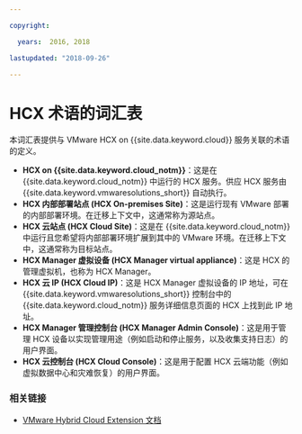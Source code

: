 ```yaml
---

copyright:

  years:  2016, 2018

lastupdated: "2018-09-26"

---
```


# HCX 术语的词汇表

本词汇表提供与 VMware HCX on {{site.data.keyword.cloud}} 服务关联的术语的定义。

* **HCX on {{site.data.keyword.cloud_notm}}**：这是在 {{site.data.keyword.cloud_notm}} 中运行的 HCX 服务。供应 HCX 服务由 {{site.data.keyword.vmwaresolutions_short}} 自动执行。
* **HCX 内部部署站点 (HCX On-premises Site)**：这是运行现有 VMware 部署的内部部署环境。在迁移上下文中，这通常称为源站点。
* **HCX 云站点 (HCX Cloud Site)**：这是在 {{site.data.keyword.cloud_notm}} 中运行且您希望将内部部署环境扩展到其中的 VMware 环境。在迁移上下文中，这通常称为目标站点。
* **HCX Manager 虚拟设备 (HCX Manager virtual appliance)**：这是 HCX 的管理虚拟机，也称为 HCX Manager。
* **HCX 云 IP (HCX Cloud IP)**：这是 HCX Manager 虚拟设备的 IP 地址，可在 {{site.data.keyword.vmwaresolutions_short}} 控制台中的 {{site.data.keyword.cloud_notm}} 服务详细信息页面的 HCX 上找到此 IP 地址。
* **HCX Manager 管理控制台 (HCX Manager Admin Console)**：这是用于管理 HCX 设备以实现管理用途（例如启动和停止服务，以及收集支持日志）的用户界面。
* **HCX 云控制台 (HCX Cloud Console)**：这是用于配置 HCX 云端功能（例如虚拟数据中心和灾难恢复）的用户界面。

### 相关链接

* [VMware Hybrid Cloud Extension 文档](https://hcx.vmware.com/#vm-documentation)
